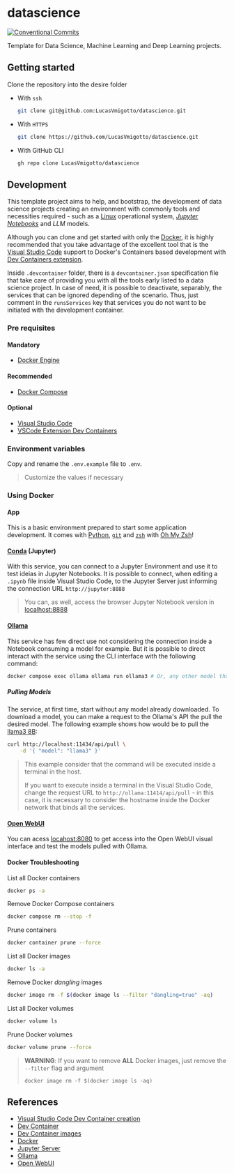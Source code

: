 # datascience

[![Conventional Commits](https://img.shields.io/badge/Conventional%20Commits-1.0.0-%23FE5196?logo=conventionalcommits&logoColor=white)](https://conventionalcommits.org)

Template for Data Science, Machine Learning and Deep Learning projects.

## Getting started

Clone the repository into the desire folder

* With `ssh`

    ```bash
    git clone git@github.com:LucasVmigotto/datascience.git
    ```

* With `HTTPS`

    ```bash
    git clone https://github.com/LucasVmigotto/datascience.git
    ```

* With GitHub CLI

    ```bash
    gh repo clone LucasVmigotto/datascience
    ```

## Development

This template project aims to help, and bootstrap, the development of data science projects creating an environment with commonly tools and necessities required - such as a [Linux](https://www.linux.org/)  operational system, [_Jupyter Notebooks_](https://jupyter.org/) and _LLM_ models.

Although you can clone and get started with only the [Docker](https://www.docker.com/), it is highly recommended that you take advantage of the excellent tool that is the [Visual Studio Code](https://code.visualstudio.com/) support to Docker's Containers based development with [Dev Containers extension](https://marketplace.visualstudio.com/items?itemName=ms-vscode-remote.remote-containers).

Inside `.devcontainer` folder, there is a `devcontainer.json` specification file that take care of providing you with all the tools early listed to a data science project. In case of need, it is possible to deactivate, separably, the services that can be ignored depending of the scenario. Thus, just comment in the `runsServices` key that services you do not want to be initiated with the development container.

### Pre requisites

#### Mandatory

* [Docker Engine](https://docs.docker.com/engine/)

#### Recommended

* [Docker Compose](https://docs.docker.com/compose/)

#### Optional

* [Visual Studio Code](https://code.visualstudio.com/)
* [VSCode Extension Dev Containers](https://marketplace.visualstudio.com/items?itemName=ms-vscode-remote.remote-containers)


### Environment variables

Copy and rename the `.env.example` file to `.env`.

> Customize the values if necessary

### Using Docker

#### App

This is a basic environment prepared to start some application development. It comes with [Python](https://www.python.org/), [`git`](https://git-scm.com/) and [`zsh`](https://www.zsh.org/) with [Oh My Zsh](https://ohmyz.sh/)!

#### [Conda](https://conda.io/projects/conda/en/latest/user-guide/getting-started.html) (Jupyter)

With this service, you can connect to a Jupyter Environment and use it to test ideias in Jupyter Notebooks. It is possible to connect, when editing a `.ipynb` file inside Visual Studio Code, to the Jupyter Server just informing the connection URL `http://jupyter:8888`

> You can, as well, access the browser Jupyter Notebook version in [localhost:8888](http://localhost:8888)

#### [Ollama](https://ollama.com/)

This service has few direct use not considering the connection inside a Notebook consuming a model for example. But it is possible to direct interact with the service using the CLI interface with the following command:

```bash
docker compose exec ollama ollama run ollama3 # Or, any other model that has been pulled already before
```

##### Pulling Models

The service, at first time, start without any model already downloaded. To download a model, you can make a request to the Ollama's API the pull the desired model. The following example shows how would be to pull the [llama3 8B](https://ollama.com/library/llama3:8b):

```bash
curl http://localhost:11434/api/pull \
    -d '{ "model": "llama3" }'
```

> This example consider that the command will be executed inside a terminal in the host.
>
> If you want to execute inside a terminal in the Visual Studio Code, change the request URL to `http://ollama:11414/api/pull` - in this case, it is necessary to consider the hostname inside the Docker network that binds all the services.

#### [Open WebUI](https://docs.openwebui.com/)

You can acess [locahost:8080](http://localhost:8080) to get access into the Open WebUI visual interface and test the models pulled with Ollama.

#### Docker Troubleshooting

List all Docker containers

```bash
docker ps -a
```

Remove Docker Compose containers

```bash
docker compose rm --stop -f
```

Prune containers

```bash
docker container prune --force
```

List all Docker images

```bash
docker ls -a
```

Remove Docker _dangling_ images

```bash
docker image rm -f $(docker image ls --filter "dangling=true" -aq)
```

List all Docker volumes

```bash
docker volume ls
```

Prune Docker volumes

```bash
docker volume prune --force
```

> **WARNING**: If you want to remove **ALL** Docker images, just remove the `--filter` flag and argument
>
> `docker image rm -f $(docker image ls -aq)`

## References

* [Visual Studio Code Dev Container creation](https://code.visualstudio.com/docs/devcontainers/create-dev-container)
* [Dev Container](https://containers.dev/)
* [Dev Container images](https://github.com/devcontainers/images/tree/main/src)
* [Docker](https://docs.docker.com/)
* [Jupyter Server](https://jupyter-server.readthedocs.io/en/latest/)
* [Ollama](https://github.com/ollama/ollama/tree/main/docs)
* [Open WebUI](https://docs.openwebui.com/)
